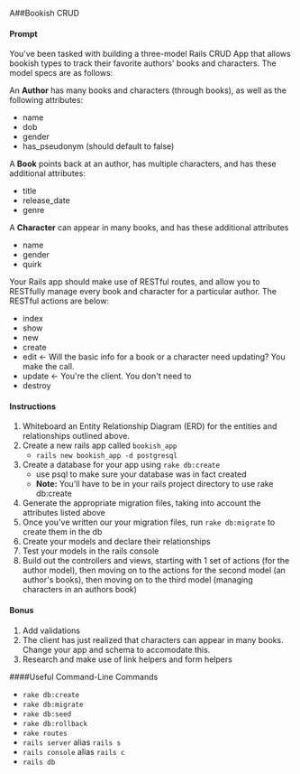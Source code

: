 A##Bookish CRUD

#### Prompt
You've been tasked with building a three-model Rails CRUD App that allows bookish types to track their favorite authors' books and characters. The model specs are as follows:

An __Author__ has many books and characters (through books), as well as the following attributes:

* name
* dob
* gender
* has_pseudonym (should default to false)

A __Book__ points back at an author, has multiple characters, and has these additional attributes:

* title
* release_date
* genre

A __Character__ can appear in many books, and has these additional attributes

* name
* gender
* quirk

Your Rails app should make use of RESTful routes, and allow you to RESTfully manage every book and character for a particular author. The RESTful actions are below:

* index 
* show 
* new
* create
* edit <- Will the basic info for a book or a character need updating? You make the call. 
* update <- You're the client. You don't need to 
* destroy

#### Instructions

1. Whiteboard an Entity Relationship Diagram (ERD) for the entities and relationships outlined above. 
2. Create a new rails app called `bookish_app`
   - `rails new bookish_app -d postgresql`
3. Create a database for your app using `rake db:create`
   - use psql to make sure your database was in fact created
   - __Note:__ You'll have to be in your rails project directory to use rake db:create
4. Generate the appropriate migration files, taking into account the attributes listed above
5. Once you've written our your migration files, run `rake db:migrate` to create them in the db
6. Create your models and declare their relationships
7. Test your models in the rails console
8. Build out the controllers and views, starting with 1 set of actions (for the author model), then moving on to the actions for the second model (an author's books), then moving on to the third model (managing characters in an authors book)

#### Bonus

1. Add validations
2. The client has just realized that characters can appear in many books. Change your app and schema to accomodate this.
3. Research and make use of link helpers and form helpers

####Useful Command-Line Commands

- `rake db:create`
- `rake db:migrate`
- `rake db:seed`
- `rake db:rollback`
- `rake routes`
- `rails server` alias `rails s`
- `rails console` alias `rails c`
- `rails db`
